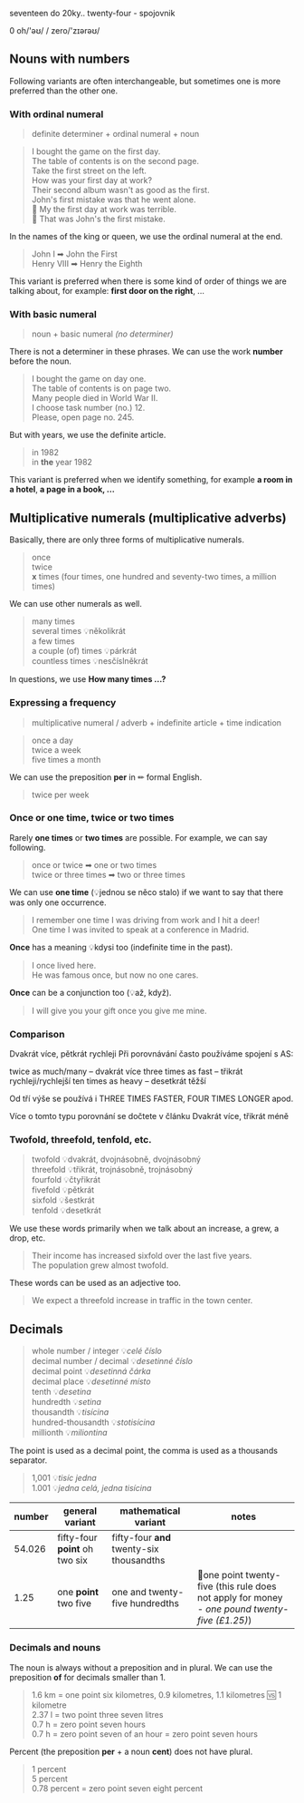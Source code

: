seventeen do 20ky..
twenty-four - spojovnik

0 oh/'əʊ/ / zero/'zɪərəʊ/

## Nouns with numbers

Following variants are often interchangeable, but sometimes one is more preferred than the other one.

### With ordinal numeral

> definite determiner + ordinal numeral + noun <br/>

> I bought the game on the first day. <br/>
> The table of contents is on the second page. <br/>
> Take the first street on the left. <br/>
> How was your first day at work? <br/>
> Their second album wasn't as good as the first. <br/>
> John's first mistake was that he went alone. <br/>
> 🔴 My the first day at work was terrible. <br/>
> 🔴 That was John's the first mistake. <br/>

In the names of the king or queen, we use the ordinal numeral at the end.

> John I ➡ John the First <br/>
> Henry VIII ➡ Henry the Eighth <br/>

This variant is preferred when there is some kind of order of things we are talking about, for example: **first door on
the right**, ...

### With basic numeral

> noun + basic numeral *(no determiner)* <br/>

There is not a determiner in these phrases. We can use the work **number** before the noun.

> I bought the game on day one. <br/>
> The table of contents is on page two. <br/>
> Many people died in World War II. <br/>
> I choose task number (no.) 12. <br/>
> Please, open page no. 245. <br/>

But with years, we use the definite article.

> in 1982 <br/>
> in **the** year 1982 <br/>

This variant is preferred when we identify something, for example **a room in a hotel**, **a page in a book, ...**

## Multiplicative numerals (multiplicative adverbs)

Basically, there are only three forms of multiplicative numerals.

> once <br/>
> twice <br/>
> **x** times (four times, one hundred and seventy-two times, a million times) <br/>

We can use other numerals as well.

> many times <br/>
> several times 💡několikrát <br/>
> a few times <br/>
> a couple (of) times 💡párkrát <br/>
> countless times 💡nesčíslněkrát <br/>

In questions, we use **How many times ...?**

### Expressing a frequency

> multiplicative numeral / adverb + indefinite article + time indication <br/>

> once a day <br/>
> twice a week <br/>
> five times a month <br/>

We can use the preposition **per** in ✏ formal English.

> twice per week <br/>

### Once or one time, twice or two times

Rarely **one times** or **two times** are possible. For example, we can say following.

> once or twice ➡ one or two times <br/>
> twice or three times ➡ two or three times <br/>

We can use **one time** (💡jednou se něco stalo) if we want to say that there was only one occurrence.

> I remember one time I was driving from work and I hit a deer! <br/>
> One time I was invited to speak at a conference in Madrid. <br/>

**Once** has a meaning 💡kdysi too (indefinite time in the past).

> I once lived here. <br/>
> He was famous once, but now no one cares. <br/>

**Once** can be a conjunction too (💡až, když).

> I will give you your gift once you give me mine. <br/>

### Comparison

Dvakrát více, pětkrát rychleji
Při porovnávání často používáme spojení s AS:

twice as much/many – dvakrát více
three times as fast – třikrát rychleji/rychlejší
ten times as heavy – desetkrát těžší

Od tří výše se používá i THREE TIMES FASTER, FOUR TIMES LONGER apod.

Více o tomto typu porovnání se dočtete v článku Dvakrát více, třikrát méně

### Twofold, threefold, tenfold, etc.

> twofold 💡dvakrát, dvojnásobně, dvojnásobný <br/>
> threefold 💡třikrát, trojnásobně, trojnásobný <br/>
> fourfold 💡čtyřikrát <br/>
> fivefold 💡pětkrát <br/>
> sixfold 💡šestkrát <br/>
> tenfold 💡desetkrát <br/>

We use these words primarily when we talk about an increase, a grew, a drop, etc.

> Their income has increased sixfold over the last five years. <br/>
> The population grew almost twofold. <br/>

These words can be used as an adjective too.

> We expect a threefold increase in traffic in the town center. <br/>

## Decimals

> whole number / integer 💡*celé číslo* <br/>
> decimal number / decimal 💡*desetinné číslo* <br/>
> decimal point 💡*desetinná čárka* <br/>
> decimal place 💡*desetinné místo* <br/>
> tenth 💡*desetina* <br/>
> hundredth 💡*setina* <br/>
> thousandth 💡*tisícina* <br/>
> hundred-thousandth 💡*stotisícina* <br/>
> millionth 💡*miliontina* <br/>

The point is used as a decimal point, the comma is used as a thousands separator.

> 1,001 💡*tisíc jedna* <br/>
> 1.001 💡*jedna celá, jedna tisícina* <br/>

| number | general variant                 | mathematical variant                      | notes                                                                                          |
|--------|---------------------------------|-------------------------------------------|------------------------------------------------------------------------------------------------|
| 54.026 | fifty-four **point** oh two six | fifty-four **and** twenty-six thousandths ||
| 1.25   | one **point** two five          | one and twenty-five hundredths            | 🔴one point twenty-five (this rule does not apply for money - *one pound twenty-five (£1.25)*) |

### Decimals and nouns

The noun is always without a preposition and in plural. We can use the preposition **of** for decimals smaller than 1.

> 1.6 km = one point six kilometres, 0.9 kilometres, 1.1 kilometres 🆚 1 kilometre <br/>
> 2.37 l = two point three seven litres <br/>
> 0.7 h = zero point seven hours <br/>
> 0.7 h = zero point seven of an hour = zero point seven hours <br/>

Percent (the preposition **per** + a noun **cent**) does not have plural.

> 1 percent <br/>
> 5 percent <br/>
> 0.78 percent = zero point seven eight percent <br/>

